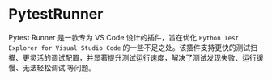 # PytestRunner
Pytest Runner 是一款专为 VS Code 设计的插件，旨在优化 `Python Test Explorer for Visual Studio Code` 的一些不足之处。该插件支持更快的测试扫描、更灵活的调试配置，并显著提升测试运行速度，解决了测试发现失败、运行缓慢、无法轻松调试 等问题。
